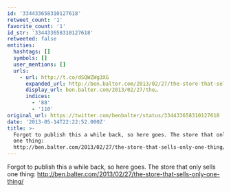 ```yaml
---
id: '334433658310127618'
retweet_count: '1'
favorite_count: '1'
id_str: '334433658310127618'
retweeted: false
entities:
  hashtags: []
  symbols: []
  user_mentions: []
  urls:
    - url: http://t.co/dSQWZWg3XG
      expanded_url: http://ben.balter.com/2013/02/27/the-store-that-sells-only-one-thing/
      display_url: ben.balter.com/2013/02/27/the…
      indices:
        - '88'
        - '110'
original_url: https://twitter.com/benbalter/status/334433658310127618
date: '2013-05-14T22:22:52.000Z'
title: >-
  Forgot to publish this a while back, so here goes. The store that only sells
  one thing:
  http://ben.balter.com/2013/02/27/the-store-that-sells-only-one-thing/
---
```


Forgot to publish this a while back, so here goes. The store that only sells one thing: http://ben.balter.com/2013/02/27/the-store-that-sells-only-one-thing/